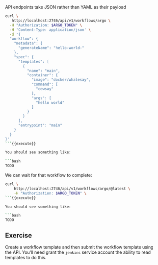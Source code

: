 API endpoints take JSON rather than YAML as their payload

```bash
curl \
   http://localhost:2746/api/v1/workflows/argo \
  -H "Authorization: $ARGO_TOKEN" \
  -H 'Content-Type: application/json' \
  -d '{
  "workflow": {
    "metadata": {
      "generateName": "hello-world-"
    },
    "spec": {
      "templates": [
        {
          "name": "main",
          "container": {
            "image": "docker/whalesay",
            "command": [
              "cowsay"
            ],
            "args": [
              "hello world"
            ]
          }
        }
      ],
      "entrypoint": "main"
    }
  }
}'
```{{execute}}

You should see something like:

```bash
TODO
```

We can wait for that workflow to complete:

```bash
curl \
    http://localhost:2746/api/v1/workflows/argo/@latest \
    -H "Authorization: $ARGO_TOKEN" \
```{{execute}}

You should see something like:

```bash
TODO
```

## Exercise

Create a workflow template and then submit the workflow template using the API. You'll need grant the `jenkins` service
account the ability to read templates to do this.